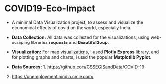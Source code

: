 # COVID19-Eco-Impact

* A minimal Data Visualization project, to assess and visualize the economical effects of covid on the world, especially India.

* **Data Collection:** All data was collected for the visualizations, using web-scraping libraries **requests** and **BeautifulSoup**.

* **Visualization:** For map visualizations, I used **Plotly Express** library, and for plotting graphs and charts, I used the popular **Matplotlib Pyplot**.

* **Data Sources:** 1. https://github.com/CSSEGISandData/COVID-19
2. https://unemploymentinindia.cmie.com/

